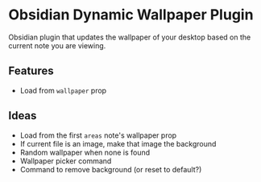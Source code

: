 # Obsidian Dynamic Wallpaper Plugin

Obsidian plugin that updates the wallpaper of your desktop based on the current note you are viewing.

## Features
- Load from `wallpaper` prop

## Ideas
- Load from the first `areas` note's wallpaper prop
- If current file is an image, make that image the background
- Random wallpaper when none is found
- Wallpaper picker command
- Command to remove background (or reset to default?)
